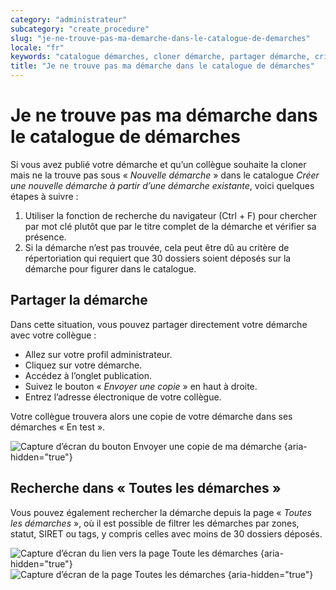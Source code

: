```yaml
---
category: "administrateur"
subcategory: "create_procedure"
slug: "je-ne-trouve-pas-ma-demarche-dans-le-catalogue-de-demarches"
locale: "fr"
keywords: "catalogue démarches, cloner démarche, partager démarche, critères répertoriation"
title: "Je ne trouve pas ma démarche dans le catalogue de démarches"
---
```


# Je ne trouve pas ma démarche dans le catalogue de démarches

Si vous avez publié votre démarche et qu’un collègue souhaite la cloner mais ne la trouve pas sous « _Nouvelle démarche_ » dans le catalogue _Créer une nouvelle démarche à partir d’une démarche existante_, voici quelques étapes à suivre :

1. Utiliser la fonction de recherche du navigateur (Ctrl + F) pour chercher par mot clé plutôt que par le titre complet de la démarche et vérifier sa présence.
2. Si la démarche n’est pas trouvée, cela peut être dû au critère de répertoriation qui requiert que 30 dossiers soient déposés sur la démarche pour figurer dans le catalogue.

## Partager la démarche
Dans cette situation, vous pouvez partager directement votre démarche avec votre collègue :

- Allez sur votre profil administrateur.
- Cliquez sur votre démarche.
- Accédez à l’onglet publication.
- Suivez le bouton « _Envoyer une copie_ » en haut à droite.
- Entrez l’adresse électronique de votre collègue.

Votre collègue trouvera alors une copie de votre démarche dans ses démarches « En test ».

![Capture d’écran du bouton Envoyer une copie de ma démarche {aria-hidden="true"}](faq/administrateur-button-copy-procedure.png)

## Recherche dans « Toutes les démarches »

Vous pouvez également rechercher la démarche depuis la page « _Toutes les démarches_ », où il est possible de filtrer les démarches par zones, statut, SIRET ou tags, y compris celles avec moins de 30 dossiers déposés.

![Capture d’écran du lien vers la page Toute les démarches {aria-hidden="true"}](faq/administrateur-link-all-procedures.png)
![Capture d’écran de la page Toutes les démarches {aria-hidden="true"}](faq/administrateur-all-procedures.png)
